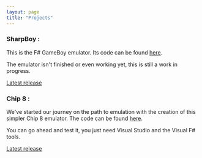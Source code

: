 ```yaml
---
layout: page
title: "Projects"
---
```


### SharpBoy :

This is the F# GameBoy emulator. Its code can be found [here](https://github.com/s-society/sharpboy).

The emulator isn't finished or even working yet, this is still a work in progress.

[Latest release](https://github.com/s-society/sharpboy/releases/latest)

### Chip 8 :

We've started our journey on the path to emulation with the creation of this simpler
Chip 8 emulator. The code can be found [here](https://github.com/s-society/chip-8).

You can go ahead and test it, you just need Visual Studio and the Visual F# tools.

[Latest release](https://github.com/s-society/chip-8/releases/latest)

